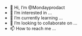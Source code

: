 - 👋 Hi, I’m @Mondayprodact
- 👀 I’m interested in ...
- 🌱 I’m currently learning ...
- 💞️ I’m looking to collaborate on ...
- 📫 How to reach me ...

<!---
Mondayprodact/Mondayprodact is a ✨ special ✨ repository because its `README.md` (this file) appears on your GitHub profile.
You can click the Preview link to take a look at your changes.
--->
